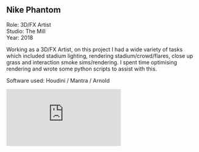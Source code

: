 ## Nike Phantom

Role: 3D/FX Artist  
Studio: The Mill  
Year: 2018  

Working as a 3D/FX Artist, on this project I had a wide variety of tasks which 
included stadium lighting, rendering stadium/crowd/flares, close up grass and 
interaction smoke sims/rendering. I spent time optimising rendering and wrote 
some python scripts to assist with this.  

Software used: Houdini / Mantra / Arnold

<div class="video-responsive">
<iframe src='https://www.youtube.com/embed/AQVvu_0D_T8' frameborder='0' allowfullscreen></iframe>
</div>